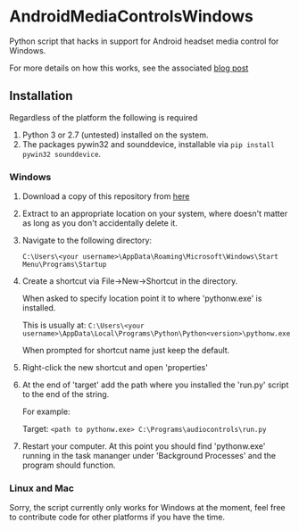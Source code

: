 # AndroidMediaControlsWindows
Python script that hacks in support for Android headset media control for Windows.

For more details on how this works, see the associated [blog post](http://www.roligheten.no/blog/programming/2018/07/02/media-controls-windows.html)

## Installation
Regardless of the platform the following is required
1. Python 3 or 2.7 (untested) installed on the system.
2. The packages pywin32 and sounddevice, installable via `pip install pywin32 sounddevice`.

### Windows
1. Download a copy of this repository from [here](https://github.com/Catuna/AndroidMediaControlsWindows/archive/master.zip)
2. Extract to an appropriate location on your system, where doesn't matter as long as you don't accidentally delete it.
3. Navigate to the following directory:

    `C:\Users\<your username>\AppData\Roaming\Microsoft\Windows\Start Menu\Programs\Startup`
4. Create a shortcut via File->New->Shortcut in the directory.

   When asked to specify location point it to where 'pythonw.exe' is installed.
   
   This is usually at:
   `C:\Users\<your username>\AppData\Local\Programs\Python\Python<version>\pythonw.exe`
   
   When prompted for shortcut name just keep the default.
5. Right-click the new shortcut and open 'properties'
6. At the end of 'target' add the path where you installed the 'run.py' script to the end of the string.
   
   For example:
   
   Target: `<path to pythonw.exe> C:\Programs\audiocontrols\run.py`
   
7. Restart your computer. At this point you should find 'pythonw.exe' running in the task mananger under 'Background Processes' and the program should function.

### Linux and Mac
Sorry, the script currently only works for Windows at the moment, feel free to contribute code for other platforms if you have the time.
